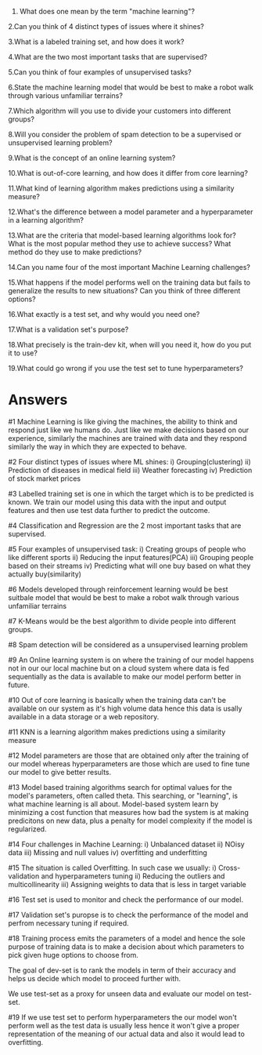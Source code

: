 1. What does one mean by the term &quot;machine learning&quot;?

2.Can you think of 4 distinct types of issues where it shines?

3.What is a labeled training set, and how does it work?

4.What are the two most important tasks that are supervised?

5.Can you think of four examples of unsupervised tasks?

6.State the machine learning model that would be best to make a robot walk through various
unfamiliar terrains?

7.Which algorithm will you use to divide your customers into different groups?

8.Will you consider the problem of spam detection to be a supervised or unsupervised learning
problem?

9.What is the concept of an online learning system?

10.What is out-of-core learning, and how does it differ from core learning?

11.What kind of learning algorithm makes predictions using a similarity measure?

12.What&#39;s the difference between a model parameter and a hyperparameter in a learning
algorithm?

13.What are the criteria that model-based learning algorithms look for? What is the most popular
method they use to achieve success? What method do they use to make predictions?

14.Can you name four of the most important Machine Learning challenges?

15.What happens if the model performs well on the training data but fails to generalize the results
to new situations? Can you think of three different options?

16.What exactly is a test set, and why would you need one?

17.What is a validation set&#39;s purpose?

18.What precisely is the train-dev kit, when will you need it, how do you put it to use?

19.What could go wrong if you use the test set to tune hyperparameters?

# Answers

#1 Machine Learning is like giving the machines, the ability to think and respond just like we humans do. Just like we make decisions based on our experience, similarly the machines are trained with data and they respond similarly the way in which they are expected to behave.

#2 Four distinct types of issues where ML shines:
    i) Grouping(clustering)
    ii) Prediction of diseases in medical field
    iii) Weather forecasting
    iv) Prediction of stock market prices

#3 Labelled training set is one in which the target which is to be predicted is known. We train our model using this data with the input and output features and then use test data further to predict the outcome.

#4 Classification and Regression are the 2 most important tasks that are supervised.

#5 Four examples of unsupervised task: 
     i) Creating groups of people who like different sports
     ii) Reducing the input features(PCA)
     iii) Grouping people based on their streams
     iv) Predicting what will one buy based on what they actually buy(similarity)

#6 Models developed through reinforcement learning would be best suitbale model that would be best to make a robot walk through various unfamiliar terrains

#7 K-Means would be the best algorithm to divide people into different groups.

#8 Spam detection will be considered as a unsupervised learning problem

#9 An Online learning system is on where the training of our model happens not in our our local machine but on a cloud system where data is fed sequentially as the data is available to make our model perform better in future.

#10 Out of core learning is basically when the training data can't be available on our system as it's high volume data hence this data is usally available in a data storage or a web repository. 

#11  KNN is a learning algorithm makes predictions using a similarity measure

#12 Model parameters are those that are obtained only after the training of our model whereas hyperparameters are those which are used to fine tune our model to give better results. 

#13 Model based training algorithms search for optimal values for the model's parameters, often called theta. This searching, or "learning", is what machine learning is all about. Model-based system learn by minimizing a cost function that measures how bad the system is at making predicitons on new data, plus a penalty for model complexity if the model is regularized.

#14 Four challenges in Machine Learning:
     i) Unbalanced dataset
     ii) NOisy data
     iii) Missing and null values
     iv) overfitting and underfitting

#15 The situation is called Overfitting. In such case we usually: 
      i) Cross-validation and hyperparameters tuning 
      ii) Reducing the outliers and multicollinearity
      iii) Assigning weights to data that is less in target variable

#16 Test set is used to monitor and check the performance of our model.

#17 Validation set's puropse is to check the performance of the model and perfrom necessary tuning if required.

#18 Training process emits the parameters of a model and hence the sole purpose of training data is to make a decision about which parameters to pick given huge options to choose from.

The goal of dev-set is to rank the models in term of their accuracy and helps us decide which model to proceed further with.

We use test-set as a proxy for unseen data and evaluate our model on test-set.

#19 If we use test set to perform hyperparameters the our model won't perform well as the test data is usually less hence it won't give a proper representation of the meaning of our actual data and also it would lead to overfitting.
